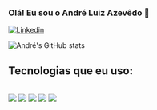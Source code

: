 ### Olá! Eu sou o André Luiz Azevêdo 👋



[![Linkedin](https://img.shields.io/badge/LinkedIn-0077B5?style=for-the-badge&logo=linkedin&logoColor=white)](https://www.linkedin.com/in/andreazevedoluiz/)


![André's GitHub stats](https://github-readme-stats.vercel.app/api?username=andreazevedoluiz&show_icons=true&theme=radical)

## Tecnologias que eu uso:

<div style="display: inline_block"> <br/>
    <img aling = center src="https://img.shields.io/badge/HTML5-E34F26?style=for-the-badge&logo=html5&logoColor=white">
     <img aling = center src=https://img.shields.io/badge/CSS3-1572B6?style=for-the-badge&logo=css3&logoColor=white>
     <img aling = center src=https://img.shields.io/badge/JavaScript-323330?style=for-the-badge&logo=javascript&logoColor=F7DF1E>
     <img aling = center src=https://img.shields.io/badge/PHP-777BB4?style=for-the-badge&logo=php&logoColor=white>
    <img aling = center src= https://img.shields.io/badge/C-00599C?style=for-the-badge&logo=c&logoColor=white>
    </div></br>
    
  
    
    
    

